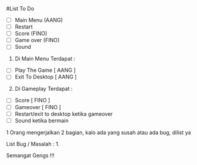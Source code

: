 
#List To Do


- [ ] Main Menu (AANG)
- [ ] Restart	
- [ ] Score	(FINO)
- [ ] Game over	(FINO)
- [ ] Sound

1. Di Main Menu Terdapat :
- [ ] Play The Game [ AANG ]
- [ ] Exit To Desktop [ AANG ]

2. Di Gameplay Terdapat :
- [ ] Score [ FINO ]
- [ ] Gameover [ FINO ] 
- [ ] Restart/exit to desktop ketika gameover
- [ ] Sound ketika bermain

1 Orang mengerjalkan 2 bagian, kalo ada yang susah atau ada bug, dilist ya

List Bug / Masalah :
1.

Semangat Gengs !!!
